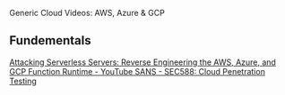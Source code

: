Generic Cloud Videos: AWS, Azure & GCP
## Fundementals
[Attacking Serverless Servers: Reverse Engineering the AWS, Azure, and GCP Function Runtime - YouTube ](https://www.youtube.com/watch?v=DegAofI3fR0)
[SANS - SEC588: Cloud Penetration Testing](https://www.sans.org/cyber-security-courses/cloud-penetration-testing/)
